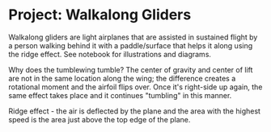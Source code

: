 # Project: Walkalong Gliders

Walkalong gliders are light airplanes that are assisted in sustained flight by a person walking behind it with a paddle/surface that helps it along using the ridge effect. See notebook for illustrations and diagrams. 

Why does the tumblewing tumble? The center of gravity and center of lift are not in the same location along the wing; the difference creates a rotational moment and the airfoil flips over. Once it's right-side up again, the same effect takes place and it continues "tumbling" in this manner. 

Ridge effect - the air is deflected by the plane and the area with the highest speed is the area just above the top edge of the plane. 